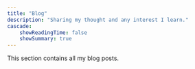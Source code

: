```yaml
---
title: "Blog"
description: "Sharing my thought and any interest I learn."
cascade:
    showReadingTime: false
    showSummary: true
---
```

This section contains all my blog posts.